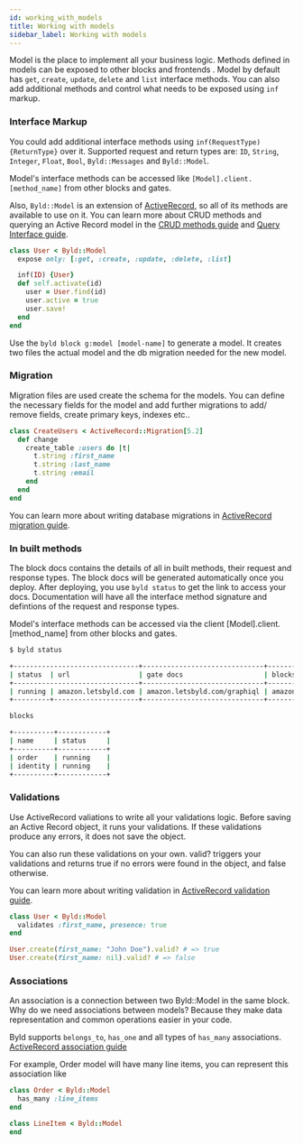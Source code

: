 ```yaml
---
id: working_with_models
title: Working with models
sidebar_label: Working with models
---
```

Model is the place to implement all your business logic. Methods defined in models can be exposed to other blocks and frontends . Model by default has
 `get`, `create`, `update`, `delete` and `list` interface methods. You can
 also add additional methods and control what needs to be exposed using `inf` markup.

### Interface Markup
You could add additional interface methods using `inf(RequestType) {ReturnType}`
 over it. Supported request and return types are: `ID`, `String`,
 `Integer`, `Float`, `Bool`, `Byld::Messages` and `Byld::Model`.

Model's interface methods can be accessed like   `[Model].client.[method_name]` from other blocks and gates.

Also, `Byld::Model` is an extension of [ActiveRecord](https://guides.rubyonrails.org/active_record_basics.html), so all of its methods are available to use on it. You can learn more about CRUD methods and querying an Active Record model in the [CRUD methods guide](https://guides.rubyonrails.org/active_record_basics.html#crud-reading-and-writing-data) and [Query Interface guide](https://guides.rubyonrails.org/active_record_querying.html).

```ruby
class User < Byld::Model
  expose only: [:get, :create, :update, :delete, :list]

  inf(ID) {User}
  def self.activate(id)
    user = User.find(id)
    user.active = true
    user.save!
  end
end
```

Use the `byld block g:model [model-name]` to generate a model. It creates two
files the actual model and the db migration needed for the new model.

### Migration
Migration files are used create the schema for the models. You can define the
necessary fields for the model and add further migrations to add/ remove
fields, create primary keys, indexes etc..

```ruby
class CreateUsers < ActiveRecord::Migration[5.2]
  def change
    create_table :users do |t|
      t.string :first_name
      t.string :last_name
      t.string :email
    end
  end
end
```
You can learn more about writing database migrations in [ActiveRecord migration guide](https://guides.rubyonrails.org/active_record_migrations.html).

### In built methods

The block docs contains the details of all in built methods, their request and response types. The block docs will be generated automatically once you deploy.
After deploying, you use `byld status` to get the link to access your docs. Documentation will have all the interface method signature and defintions of the request and response types.

Model's interface methods can be accessed via the client [Model].client.[method_name] from other blocks and gates.

```sh
$ byld status

+-------------------------------+------------------------------+--------------------------+
| status  | url                 | gate docs                    | blocks docs              |
+-------------------------------+------------------------------+--------------------------+
| running | amazon.letsbyld.com | amazon.letsbyld.com/graphiql | amazon.letsbyld.com/docs |
+---------+---------------------+------------------------------+--------------------------+

blocks

+----------+------------+
| name     | status     |
+----------+------------+
| order    | running    |
| identity | running    |
+----------+------------+
```


### Validations

Use ActiveRecord valiations to write all your validations logic. Before saving an Active Record object, it runs your validations. If these validations produce any errors, it does not save the object.

You can also run these validations on your own. valid? triggers your validations and returns true if no errors were found in the object, and false otherwise.

You can learn more about writing validation in [ActiveRecord validation guide](https://guides.rubyonrails.org/active_record_validations.html).

```ruby
class User < Byld::Model
  validates :first_name, presence: true
end

User.create(first_name: "John Doe").valid? # => true
User.create(first_name: nil).valid? # => false
```

### Associations

An association is a connection between two Byld::Model in the same block. Why do we need associations between models? Because they make data representation and common operations easier in your code.

Byld supports `belongs_to`, `has_one` and all types of `has_many` associations.
[ActiveRecord association guide](https://guides.rubyonrails.org/association_basics.html#why-associations-questionmark)

For example, Order model will have many line items, you can represent this association like

```ruby
class Order < Byld::Model
  has_many :line_items
end

class LineItem < Byld::Model
end
```
